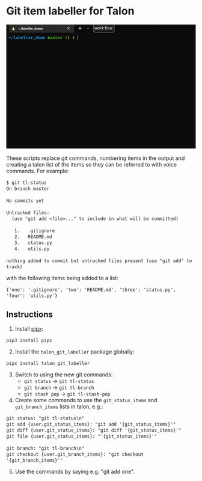 # Git item labeller for Talon
![Talon labeller demo gif](images/demo.gif)

These scripts replace git commands, numbering items in the output and creating a talon list of the items so they can be referred to with voice commands. For example:
```
$ git tl-status
On branch master

No commits yet

Untracked files:
  (use "git add <file>..." to include in what will be committed)

   1.   .gitignore
   2.   README.md
   3.   status.py
   4.   utils.py

nothing added to commit but untracked files present (use "git add" to track)
```
with the following items being added to a list:
```
{'one': '.gitignore', 'two': 'README.md', 'three': 'status.py', 'four': 'utils.py'}
```

## Instructions
1. Install [pipx](https://pypa.github.io/pipx/):
```
pip3 install pipx
```
2. Install the `talon_git_labeller` package globally:
```
pipx install talon_git_labeller
```
3. Switch to using the new git commands:
    * `git status` -> `git tl-status`
    * `git branch` -> `git tl-branch`
    * `git stash pop` -> `git tl-stash-pop`
4. Create some commands to use the `git_status_items` and `git_branch_items` lists in talon, e.g.:
```
git status: "git tl-status\n"
git add {user.git_status_items}: "git add '{git_status_items}'"
git diff {user.git_status_items}: "git diff '{git_status_items}'"
git file {user.git_status_items}: "'{git_status_items}'"

git branch: "git tl-branch\n"
git checkout {user.git_branch_items}: "git checkout '{git_branch_items}'"
```
5. Use the commands by saying e.g. "git add one".
